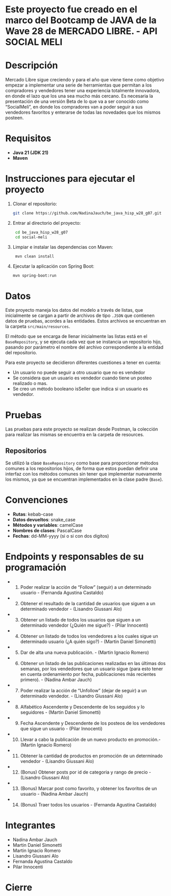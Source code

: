 # Este proyecto fue creado en el marco del Bootcamp de JAVA de la Wave 28 de MERCADO LIBRE. - API SOCIAL MELI 

# Descripción
  
Mercado Libre sigue creciendo y para el año que viene  tiene como objetivo empezar a implementar una serie de herramientas que permitan a los compradores y vendedores tener una experiencia totalmente innovadora, en donde el lazo que los una sea mucho más cercano. Es necesaria la presentación de una versión Beta de lo que va a ser conocido como “SocialMeli”, en donde los compradores van a poder seguir a sus vendedores favoritos y enterarse de todas las novedades que los mismos posteen.

# Requisitos

- **Java 21 (JDK 21)**
- **Maven**

# Instrucciones para ejecutar el proyecto

1. Clonar el repositorio:
   ```bash
   git clone https://github.com/NadinaJauch/be_java_hisp_w28_g07.git
2. Entrar al directorio del proyecto:
   ```bash
    cd be_java_hisp_w28_g07
    cd social-meli
3. Limpiar e instalar las dependencias con Maven:
   ```bash
    mvn clean install
4. Ejecutar la aplicación con Spring Boot:
   ```bash
   mvn spring-boot:run

# Datos

Este proyecto maneja los datos del modelo a través de listas, que inicialmente se cargan a partir de archivos de tipo `.JSON` que contienen datos de pruebas, acordes a las entidades. Estos archivos se encuentran en la carpeta `src/main/resources`.

El método que se encarga de llenar inicialmente las listas está en el `BaseRepository`, y se ejecuta cada vez que se instancia un repositorio hijo, pasando por parámetro el nombre del archivo correspondiente a la entidad del repositorio.

Para este proyecto se decidieron diferentes cuestiones a tener en cuenta: 

- Un usuario no puede seguir a otro usuario que no es vendedor
- Se considera que un usuario es vendedor cuando tiene un posteo realizado o mas.
- Se creo un método booleano isSeller que indica si un usuario es vendedor.

# Pruebas 

Las pruebas para este proyecto se realizan desde Postman, la colección para realizar las mismas se encuentra en la carpeta de resources. 

## Repositorios

Se utilizó la clase `BaseRepository` como base para proporcionar métodos comunes a los repositorios hijos, de forma que estos puedan definir una interfaz con los métodos comunes sin tener que implementar nuevamente los mismos, ya que se encuentran implementados en la clase padre (`Base`).

# Convenciones

- **Rutas**: kebab-case
- **Datos devueltos**: snake_case
- **Métodos y variables**: camelCase
- **Nombres de clases**: PascalCase
- **Fechas**: dd-MM-yyyy (si o si con dos digitos)

# Endpoints y responsables de su programación 

- 1. Poder realizar la acción de “Follow” (seguir) a un determinado usuario - (Fernanda Agustina Castaldo)
- 2. Obtener el resultado de la cantidad de usuarios que siguen a un determinado vendedor - (Lisandro Giussani Alo)
- 3. Obtener un listado de todos los usuarios que siguen a un determinado vendedor (¿Quién me sigue?) - (Pilar Innocenti)
- 4. Obtener un listado de todos los vendedores a los cuales sigue un determinado usuario (¿A quién sigo?) - (Martin Daniel Simonetti)
- 5. Dar de alta una nueva publicación. - (Martin Ignacio Romero)
- 6. Obtener un listado de las publicaciones realizadas en las últimas dos semanas, por los vendedores que un usuario sigue (para esto tener en cuenta      ordenamiento por fecha, publicaciones más recientes primero). - (Nadina Ambar Jauch)
- 7. Poder realizar la acción de “Unfollow” (dejar de seguir) a un determinado vendedor. - (Lisandro Giussani Alo)
- 8. Alfabético Ascendente y Descendente de los seguidos y lo seguidores - (Martin Daniel Simonetti)
- 9. Fecha Ascendente y Descendente de los posteos de los vendedores que sigue un usuario - (Pilar Innocenti)
- 10. Llevar a cabo la publicación de un nuevo producto en promoción.- (Martin Ignacio Romero)
- 11. Obtener la cantidad de productos en promoción de un determinado vendedor - (Lisandro Giussani Alo)
- 12. (Bonus) Obtener posts por id de categoria y rango de precio - (Lisandro Giussani Alo)
- 13. (Bonus) Marcar post como favorito, y obtener los favoritos de un usuario - (Nadina Ambar Jauch)
- 14. (Bonus) Traer todos los usuarios - (Fernanda Agustina Castaldo) 

# Integrantes 

- Nadina Ambar Jauch 
- Martin Daniel Simonetti
- Martin Ignacio Romero
- Lisandro Giussani Alo
- Fernanda Agustina Castaldo
- Pilar Innocenti

# Cierre 
